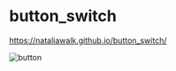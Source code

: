 # button_switch
https://nataliawalk.github.io/button_switch/

![button](https://github.com/nataliawalk/button_switch/assets/144123296/a98ecfb9-18e2-41e1-8ec4-a0400afbe020)
